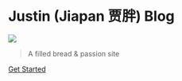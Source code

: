 # Justin (Jiapan 贾胖) Blog

<!-- * :bread: -->

![](https://blog.jiapan.tw/logo.png)

> A filled bread & passion site

<!-- [GitHub](https://github.com/justintien/blog/) -->
[Get Started](#justin-jiapan-贾胖-的-blog)
